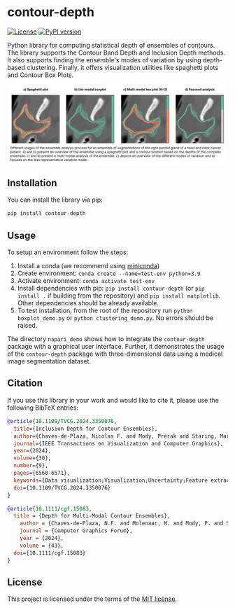 # contour-depth

[![License](https://img.shields.io/badge/License-MIT-blue.svg)](https://opensource.org/licenses/MIT)
[![PyPI version](https://badge.fury.io/py/contour-depth.svg)](https://badge.fury.io/py/contour-depth)

Python library for computing statistical depth of ensembles of contours. The library supports the Contour Band Depth and Inclusion Depth methods. It also supports finding the ensemble's modes of variation by using depth-based clustering. Finally, it offers visualization utilities like spaghetti plots and Contour Box Plots. 

![Different stages of the ensemble analysis process for an ensemble of segmentations of the right parotid gland of a head and neck cancer patient. a) and b) present an overview of the ensemble using a spaghetti plot and a contour boxplot based on the depths of the complete ensemble. c) and d) present a multi-modal analysis of the ensemble. c) depicts an overview of the different modes of variation and d) focuses on the less representative variation mode.](teaser-multimodal-contour-depth.png "Analysis pipeline using contour depths")

## Installation

You can install the library via pip:

```bash
pip install contour-depth
```

## Usage

To setup an environment follow the steps:
1. Install a conda (we recommend using [miniconda](https://docs.conda.io/projects/miniconda/en/latest/))
2. Create environment: `conda create --name=test-env python=3.9`
3. Activate environment: `conda activate test-env`
4. Install dependencies with pip: `pip install contour-depth` (or `pip install .` if building from the repository) and `pip install matplotlib`. Other dependencies should be already available.
5. To test installation, from the root of the repository run `python boxplot_demo.py` or `python clustering_demo.py`. No errors should be raised.

The directory `napari_demo` shows how to integrate the `contour-depth` package with a graphical user interface.
Further, it demonstrates the usage of the `contour-depth` package with three-dimensional data using a medical image segmentation dataset.

## Citation

If you use this library in your work and would like to cite it, please use the following BibTeX entries:

```bibtex
@article{10.1109/TVCG.2024.3350076,
  title={Inclusion Depth for Contour Ensembles}, 
  author={Chaves-de-Plaza, Nicolas F. and Mody, Prerak and Staring, Marius and van Egmond, René and Vilanova, Anna and Hildebrandt, Klaus},
  journal={IEEE Transactions on Visualization and Computer Graphics},   
  year={2024},
  volume={30},
  number={9},  
  pages={6560-6571},
  keywords={Data visualization;Visualization;Uncertainty;Feature extraction;Data models;Computational modeling;Semantic segmentation;Uncertainty visualization;contours;ensemble summarization;depth statistics},
  doi={10.1109/TVCG.2024.3350076}
}
```

```bibtex
@article{10.1111/cgf.15083,
  title = {Depth for Multi-Modal Contour Ensembles},
	author = {Chaves-de-Plaza, N.F. and Molenaar, M. and Mody, P. and Staring, M. and van Egmond, R. and Eisemann, E. and Vilanova, A. and Hildebrandt, K.},
	journal = {Computer Graphics Forum},
	year = {2024},	
	volume = {43},
  doi={10.1111/cgf.15083}
}
```

## License

This project is licensed under the terms of the [MIT license](https://github.com/chadepl/contour-depth/blob/main/LICENSE).
